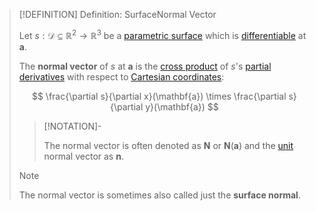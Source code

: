 >[!DEFINITION] Definition: SurfaceNormal Vector
>
>Let $s: \mathcal{D} \subseteq \mathbb{R}^2 \to \mathbb{R}^3$ be a [parametric surface](Parametric%20Surface.md) which is [differentiable](../Real%20Vector%20Functions/Differentiation/Differentiability%20of%20Real%20Vector%20Functions.md) at $\mathbf{a}$.
>
>The **normal vector** of $s$ at $\mathbf{a}$ is the [cross product](../../../../Algebra/Linear%20Algebra/Matrices/Row%20and%20Column%20Vectors/Real%20Vectors/Real%20Cross%20Product.md) of $s$'s [partial derivatives](../Real%20Vector%20Functions/Differentiation/Partial%20Derivatives%20of%20Real%20Vector%20Functions.md) with respect to [Cartesian coordinates](../../../../Geometry/Euclidean%20Geometry/Euclidean%20Space/Coordinate%20Systems/Cartesian%20Coordinate%20System.md):
>
>$$
>\frac{\partial s}{\partial x}(\mathbf{a}) \times \frac{\partial s}{\partial y}(\mathbf{a})
>$$
>
>>[!NOTATION]-
>>
>>The normal vector is often denoted as $\mathbf{N}$ or $\mathbf{N}(\mathbf{a})$ and the [unit](../../../../Algebra/Linear%20Algebra/Vector%20Spaces/Normed%20Vector%20Spaces/Unit%20Vector.md) normal vector as $\mathbf{n}$.
>>
>
>>[!NOTE]
>>
>>The normal vector is sometimes also called just the **surface normal**.
>>
>